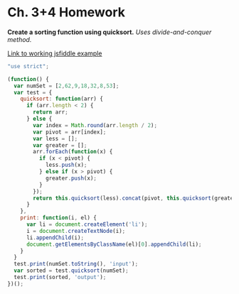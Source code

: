 # Ch. 3+4 Homework

__Create a sorting function using quicksort.__
_Uses divide-and-conquer method._

[Link to working jsfiddle example](https://jsfiddle.net/meshuggie/5p4vd5ha/)

```javascript
"use strict";

(function() {
  var numSet = [2,62,9,18,32,8,53];
  var test = {
    quicksort: function(arr) {
      if (arr.length < 2) {
        return arr;
      } else {
        var index = Math.round(arr.length / 2);
        var pivot = arr[index];
        var less = [];
        var greater = [];
        arr.forEach(function(x) {
          if (x < pivot) {
            less.push(x);
          } else if (x > pivot) {
            greater.push(x);
          }
        });
        return this.quicksort(less).concat(pivot, this.quicksort(greater));
      }
    },
    print: function(i, el) {
      var li = document.createElement('li');
      i = document.createTextNode(i);
      li.appendChild(i);
      document.getElementsByClassName(el)[0].appendChild(li);
    }
  }
  test.print(numSet.toString(), 'input');
  var sorted = test.quicksort(numSet);
  test.print(sorted, 'output');
})();
```
